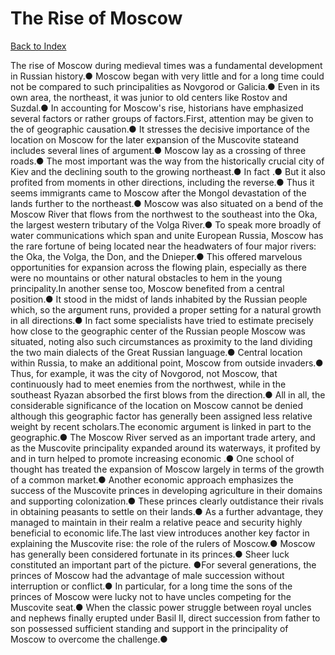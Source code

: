 # The Rise of Moscow
[Back to Index](https://github.com/windows10010/tpoExtractor/blob/master/README.md)

The rise of Moscow during medieval times was a fundamental development in Russian history.● Moscow began with very little and for a long time could not be compared to such principalities as Novgorod or Galicia.● Even in its own area, the northeast, it was junior to old centers like Rostov and Suzdal.● In accounting for Moscow's rise, historians have emphasized several factors or rather groups of factors.First, attention may be given to the of geographic causation.● It stresses the decisive importance of the location on Moscow for the later expansion of the Muscovite stateand includes several lines of argument.● Moscow lay as a crossing of three roads.● The most important was the way from the historically crucial city of Kiev and the declining south to the growing northeast.● In fact .● But it also profited from moments in other directions, including the reverse.● Thus it seems immigrants came to Moscow after the Mongol devastation of the lands further to the northeast.● Moscow was also situated on a bend of the Moscow River that flows from the northwest to the southeast into the Oka, the largest western tributary of the Volga River.● To speak more broadly of water communications which span and unite European Russia, Moscow has the rare fortune of being located near the headwaters of four major rivers: the Oka, the Volga, the Don, and the Dnieper.● This offered marvelous opportunities for expansion across the flowing plain, especially as there were no mountains or other natural obstacles to hem in the young principality.In another sense too, Moscow benefited from a central position.● It stood in the midst of lands inhabited by the Russian people which, so the argument runs, provided a proper setting for a natural growth in all directions.● In fact some specialists have tried to estimate precisely how close to the geographic center of the Russian people Moscow was situated, noting also such circumstances as proximity to the land dividing the two main dialects of the Great Russian language.● Central location within Russia, to make an additional point, Moscow from outside invaders.● Thus, for example, it was the city of Novgorod, not Moscow, that continuously had to meet enemies from the northwest, while in the southeast Ryazan absorbed the first blows from the direction.● All in all, the considerable significance of the location on Moscow cannot be denied although this geographic factor has generally been assigned less relative weight by recent scholars.The economic argument is linked in part to the geographic.● The Moscow River served as an important trade artery, and as the Muscovite principality expanded around its waterways, it profited by and in turn helped to promote increasing economic .● One school of thought has treated the expansion of Moscow largely in terms of the growth of a common market.● Another economic approach emphasizes the success of the Muscovite princes in developing agriculture in their domains and supporting colonization.● These princes clearly outdistance their rivals in obtaining peasants to settle on their lands.● As a further advantage, they managed to maintain in their realm a relative peace and security highly beneficial to economic life.The last view introduces another key factor in explaining the Muscovite rise: the role of the rulers of Moscow.● Moscow has generally been considered fortunate in its princes.● Sheer luck constituted an important part of the picture. ●For several generations, the princes of Moscow had the advantage of male succession without interruption or conflict.● In particular, for a long time the sons of the princes of Moscow were lucky not to have uncles competing for the Muscovite seat.● When the classic power struggle between royal uncles and nephews finally erupted under Basil II, direct succession from father to son possessed sufficient standing and support in the principality of Moscow to overcome the challenge.● 